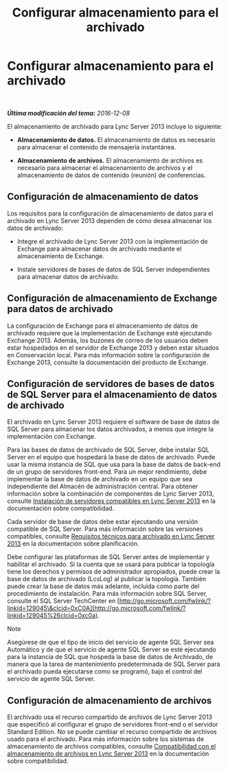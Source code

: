 ﻿---
title: Configurar almacenamiento para el archivado
TOCTitle: Configurar almacenamiento para el archivado
ms:assetid: f751245c-743e-454f-8325-968ae5e3de71
ms:mtpsurl: https://technet.microsoft.com/es-es/library/JJ205392(v=OCS.15)
ms:contentKeyID: 48277197
ms.date: 01/07/2017
mtps_version: v=OCS.15
ms.translationtype: HT
---

# Configurar almacenamiento para el archivado

 

_**Última modificación del tema:** 2016-12-08_

El almacenamiento de archivado para Lync Server 2013 incluye lo siguiente:

  - **Almacenamiento de datos.** El almacenamiento de datos es necesario para almacenar el contenido de mensajería instantánea.

  - **Almacenamiento de archivos.** El almacenamiento de archivos es necesario para almacenar el almacenamiento de archivos y el almacenamiento de datos de contenido (reunión) de conferencias.

## Configuración de almacenamiento de datos

Los requisitos para la configuración de almacenamiento de datos para el archivado en Lync Server 2013 dependen de cómo desea almacenar los datos de archivado:

  - Integre el archivado de Lync Server 2013 con la implementación de Exchange para almacenar datos de archivado mediante el almacenamiento de Exchange.

  - Instale servidores de bases de datos de SQL Server independientes para almacenar datos de archivado.

## Configuración de almacenamiento de Exchange para datos de archivado

La configuración de Exchange para el almacenamiento de datos de archivado requiere que la implementación de Exchange esté ejecutando Exchange 2013. Además, los buzones de correo de los usuarios deben estar hospedados en el servidor de Exchange 2013 y deben estar situados en Conservación local. Para más información sobre la configuración de Exchange 2013, consulte la documentación del producto de Exchange.

## Configuración de servidores de bases de datos de SQL Server para el almacenamiento de datos de archivado

El archivado en Lync Server 2013 requiere el software de base de datos de SQL Server para almacenar los datos archivados, a menos que integre la implementación con Exchange.

Para las bases de datos de archivado de SQL Server, debe instalar SQL Server en el equipo que hospedará la base de datos de archivado. Puede usar la misma instancia de SQL que usa para la base de datos de back-end de un grupo de servidores front-end. Para un mejor rendimiento, debe implementar la base de datos de archivado en un equipo que sea independiente del Almacén de administración central. Para obtener información sobre la combinación de componentes de Lync Server 2013, consulte [Instalación de servidores compatibles en Lync Server 2013](lync-server-2013-supported-server-collocation.md) en la documentación sobre compatibilidad.

Cada servidor de base de datos debe estar ejecutando una versión compatible de SQL Server. Para más información sobre las versiones compatibles, consulte [Requisitos técnicos para archivado en Lync Server 2013](lync-server-2013-technical-requirements-for-archiving.md) en la documentación sobre planificación.

Debe configurar las plataformas de SQL Server antes de implementar y habilitar el archivado. Si la cuenta que se usará para publicar la topología tiene los derechos y permisos de administrador apropiados, puede crear la base de datos de archivado (LcsLog) al publicar la topología. También puede crear la base de datos más adelante, incluida como parte del procedimiento de instalación. Para más información sobre SQL Server, consulte el SQL Server TechCenter en [http://go.microsoft.com/fwlink/?linkid=129045\&clcid=0xC0A](http://go.microsoft.com/fwlink/?linkid=129045%26clcid=0xc0a).


> [!NOTE]
> Asegúrese de que el tipo de inicio del servicio de agente SQL Server sea Automático y de que el servicio de agente SQL Server se esté ejecutando para la instancia de SQL que hospeda la base de datos de Archivado, de manera que la tarea de mantenimiento predeterminada de SQL Server para el archivado pueda ejecutarse como se programó, bajo el control del servicio de agente SQL Server.



## Configuración de almacenamiento de archivos

El archivado usa el recurso compartido de archivos de Lync Server 2013 que especificó al configurar el grupo de servidores front-end o el servidor Standard Edition. No se puede cambiar el recurso compartido de archivos usado para el archivado. Para más información sobre los sistemas de almacenamiento de archivos compatibles, consulte [Compatibilidad con el almacenamiento de archivos en Lync Server 2013](lync-server-2013-file-storage-support.md) en la documentación sobre compatibilidad.

